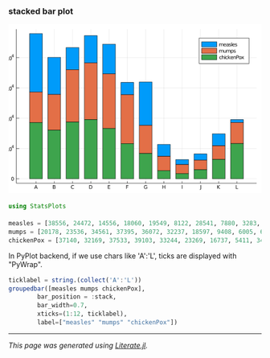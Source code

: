 ### stacked bar plot

![stacked_bar_plot.png](images/stacked_bar_plot.png)

```julia
using StatsPlots

measles = [38556, 24472, 14556, 18060, 19549, 8122, 28541, 7880, 3283, 4135, 7953, 1884]
mumps = [20178, 23536, 34561, 37395, 36072, 32237, 18597, 9408, 6005, 6268, 8963, 13882]
chickenPox = [37140, 32169, 37533, 39103, 33244, 23269, 16737, 5411, 3435, 6052, 12825, 23332]
```

In PyPlot backend, if we use chars like 'A':'L', ticks are displayed with "PyWrap".

```julia
ticklabel = string.(collect('A':'L'))
groupedbar([measles mumps chickenPox],
        bar_position = :stack,
        bar_width=0.7,
        xticks=(1:12, ticklabel),
        label=["measles" "mumps" "chickenPox"])
```

---

*This page was generated using [Literate.jl](https://github.com/fredrikekre/Literate.jl).*

